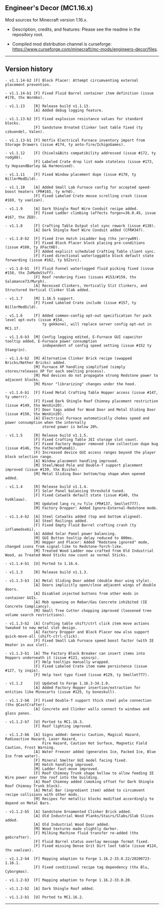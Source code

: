 
## Engineer's Decor (MC1.16.x)

Mod sources for Minecraft version 1.16.x.

- Description, credits, and features: Please see the readme in the repository root.

- Compiled mod distribution channel is curseforge: https://www.curseforge.com/minecraft/mc-mods/engineers-decor/files.

----

## Version history

    - v1.1.14-b2 [F] Block Placer: Attempt circumventing external placement prevention.

    - v1.1.14-b1 [F] Fixed Fluid Barrel container item definition (issue #178, thx Wormbo).

    - v1.1.13    [R] Release build v1.1.13.
                 [A] Added debug logging feature.

    - v1.1.13-b2 [F] Fixed explosion resistance values for standard blocks.
                 [F] Sandstone Ornated Clinker loot table fixed (ty czbuendel, Valen).

    - v1.1.13-b1 [F] Hotfix Electrical Furnace inventory import from Storage Drawers (issue #174, ty anto-fire/IchigoGames).

    - v1.1.12    [F] Chisels&Bits compatibility addressed (issue #172, ty rodg88).
                 [F] Labeled Crate drop list made stateless (issue #173, ty HopsandBarley && Harmonised).

    - v1.1.11    [F] Fixed Window placement dupe (issue #170, ty NillerMedDild).

    - v1.1.10    [A] Added Small Lab Furnace config for accepted speed-boost heaters (PR#165, ty mrh0).
                 [F] Fixed Labeled Crate mouse scrolling crash (issue #169, ty vaelzan).

    - v1.1.9     [A] Dark Shingle Roof Wire Conduit recipe added.
                 [F] Fixed Ladder climbing (affects forge>=36.0.45, issue #167, thx ZED).

    - v1.1.8     [F] Crafting Table Output slot sync rework (issue #138).
                 [A] Dark Shingle Roof Wire Conduit added (CFR#347).

    - v1.1.8-b2  [F] Fixed Iron Hatch isLadder bug (thx jerryw09).
                 [F] Fixed Block Placer block placing pre-conditions (issue #160, ty XFactHD).
                 [F] Added explicit scheduled Crafting Table client sync.
                 [F] Fixed directional waterloggable block default state forwarding (issue #162, ty b52src).

    - v1.1.8-b1  [F] Fluid Funnel waterlogged fluid picking fixed (issue #158, thx ZoMadeStuff).
                 [F] Roof rendering fixes (issues #153/#159, thx Salamance73/Murph).
                 [A] Recessed Clinkers, Vertically Slit Clinkers, and Structured Vertical Clinker Slab added.

    - v1.1.7     [M] 1.16.5 support.
                 [F] Fixed Labeled Crate include (issue #157, ty NillerMedDild).

    - v1.1.6     [F] Added common-config opt-out specification for pack level opt-outs (issue #154,
                     ty gekkone), will replace server config opt-out in MC1.17.

    - v1.1.6-b3  [M] Config logging edited, E-Furnace GUI capacitor tooltip added, E-Furnace power consumption
                     independent of config speed setting (issue #152 ty Staegrin).

    - v1.1.6-b2  [M] Alternative Clinker Brick recipe (swapped Bricks/Nether Bricks) added.
                 [M] Furnace XP handling simplified (simply stores/releases XP for each smelting process).
                 [M] Mod devices do not propagate strong Redstone power to adjacent blocks.
                 [M] Minor "librarizing" changes under the hood.

    - v1.1.6-b1  [F] Fixed Metal Crafting Table Hopper access (issue #147, ty umerrr).
                 [F] Fixed Dark Shingle Roof Chimney placement restriction (issue #149, thx WenXin20).
                 [F] Door tags added for Wood Door and Metal Sliding Door (issue #150, thx WenXin20).
                 [A] Electrical Furnace automatically chokes speed and power consumption when the internally
                     stored power is below 20%.

    - v1.1.5     [R] Release build v1.1.5.
                 [F] Fixed Crafting Table JEI storage slot count.
                 [F] Fixed Factory Hopper removed item collection dupe bug (issue #146, thx FatheredPuma81).
                 [F] Increased device GUI access ranges beyond the player block selection range.
                 [A] Window placement handling improved.
                 [M] Steel/Wood Pole and Double-T support placement improved (issue #139, thx Biviho).
                 [M] Metal Sliding Door bottom/top shape when opened added.

    - v1.1.4     [R] Release build v1.1.4.
                 [F] Solar Panel balancing threshold tuned.
                 [F] Fixed Catwalk default state (issue #140, thx hvdklauw).
                 [M] Updated lang ru_ru file (PR#137, Smollet777).
                 [M] Factory Dropper: Added Ignore-External-Redstone mode.

    - v1.1.4-b2  [A] Steel Catwalks added (top and bottom aligned).
                 [A] Steel Railings added.
                 [F] Fixed Empty Fluid Barrel crafting crash (ty inflamedsebi).
                 [A] Added Solar Panel power balancing.
                 [M] GUI Button tooltip delay reduced to 800ms.
                 [M] Hopper and Placer: Added "Redstone ignored" mode, changed icons from signal-like to Redstone-Torch-like.
                 [M] Treated Wood Ladder now crafted from Old Industrial Wood, as Treated Wood Sticks now count as normal Sticks.

    - v1.1.4-b1  [U] Ported to 1.16.4.

    - v1.1.3     [R] Release build v1.1.3.

    - v1.1.3-b3  [A] Metal Sliding Door added (double door wing style).
                 [A] Doors implicitly open/close adjacent wings of double doors.
                 [A] Disabled injected buttons from other mods in container GUIs.
                 [A] Mob spawning on Rebar/Gas Concrete inhibited (IE Concrete Compliancy).
                 [M] Small Tree Cutter chopping improved (loosened tree volume search restrictions).

    - v1.1.3-b2  [A] Crafting table shift/ctrl click item move actions tweaked to new metal slot design.
                 [A] Factory Dropper and Block Placer now also support quick-move-all (shift-ctrl-click).
                 [F] Fixed Small Lab Furnace speed boost factor (with IE Heater in aux slot).

    - v1.1.3-b1  [A] The Factory Block Breaker can insert items into Hoppers underneath it (issue #121, winsrp).
                 [F] Help tooltips manually wrapped.
                 [F] Fixed Labeled Crate item name persistence (issue #127, ty inqie).
                 [F] Help text typo fixed (issue #129, ty Smollet777).

    - v1.1.2     [U] Updated to Forge 1.16.3-34.1.0.
                 [A] Added Factory Hopper insertion/extraction for entities like Minecarts (issue #125, ty boneskull).

    - v1.1.2-b8  [F] Fixed Double-T support thick steel pole connection (thx @CastCrafter).
                 [A] Concrete and Clinker walls connect to windows and glass panes.

    - v1.1.2-b7  [U] Ported to MC1.16.3.
                 [F] Roof lighting improved.

    - v1.1.2-b6  [A] Signs added: Generic Caution, Magical Hazard, Radioactive Hazard, Laser Hazard,
                     Fire Hazard, Caution Hot Surface, Magnetic Field Caution, Frost Warning.
                 [A] Water Freezer added (generates Ice, Packed Ice, Blue Ice from water).
                 [F] Mineral Smelter GUI model facing fixed.
                 [M] Hatch handling improved.
                 [M] Ladder fast-move improved.
                 [F] Roof Chimney Trunk shape hollow to allow feeding IE Wire power over the roof into the building.
                 [A] Roof Chimney added (smoking offset for Dark Shingle Roof Chimney Trunk block).
                 [A] Metal Bar (ingredient item) added to circumvent recipe collisions with other mods.
                 [M] Recipes for metallic blocks modified accordingly to depend on Metal Bars.

    - v1.1.2-b5  [A] Sandstone Ornamented Clinker Brick added.
                 [A] Old Industrial Wood Planks/Stairs/Slabs/Slab Slices added.
                 [A] Old Industrial Wood Door added.
                 [M] Wood textures made slightly darker.
                 [F] Milking Machine fluid transfer re-added (thx gebcrafter).
                 [F] Fluid Barrel status overlay message format fixed.
                 [F] Fixed missing Dense Grit Dirt loot table (issue #124, thx vaelzan).

    - v1.1.2-b4  [F] Mapping adaption to Forge 1.16.2-33.0.22/20200723-1.16.1.
                 [F] Fixed conditional recipe tag dependency (thx Blu, Cyborgmas).

    - v1.1.2-b3  [F] Mapping adaption to Forge 1.16.2-33.0.20.

    - v1.1.2-b2  [A] Dark Shingle Roof added.

    - v1.1.2-b1  [U] Ported to MC1.16.2.

----
